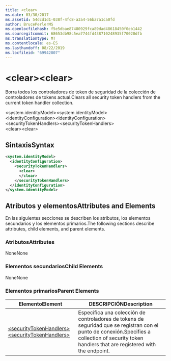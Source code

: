 ```yaml
---
title: <clear>
ms.date: 03/30/2017
ms.assetid: 54dcd1d1-038f-4fc8-a3a4-56ba7a1ca0fd
author: BrucePerlerMS
ms.openlocfilehash: f5e5dbae87480929fca89dad48618450f0eb1442
ms.sourcegitcommit: 68653db98c5ea7744fd438710248935f70020dfb
ms.translationtype: MT
ms.contentlocale: es-ES
ms.lasthandoff: 08/22/2019
ms.locfileid: "69942807"
---
```

# <a name="clear"></a><span data-ttu-id="70f47-101">\<clear></span><span class="sxs-lookup"><span data-stu-id="70f47-101">\<clear></span></span>
<span data-ttu-id="70f47-102">Borra todos los controladores de token de seguridad de la colección de controladores de tokens actual.</span><span class="sxs-lookup"><span data-stu-id="70f47-102">Clears all security token handlers from the current token handler collection.</span></span>  
  
 <span data-ttu-id="70f47-103">\<system.identityModel></span><span class="sxs-lookup"><span data-stu-id="70f47-103">\<system.identityModel></span></span>  
<span data-ttu-id="70f47-104">\<identityConfiguration></span><span class="sxs-lookup"><span data-stu-id="70f47-104">\<identityConfiguration></span></span>  
<span data-ttu-id="70f47-105">\<securityTokenHandlers></span><span class="sxs-lookup"><span data-stu-id="70f47-105">\<securityTokenHandlers></span></span>  
<span data-ttu-id="70f47-106">\<clear></span><span class="sxs-lookup"><span data-stu-id="70f47-106">\<clear></span></span>  
  
## <a name="syntax"></a><span data-ttu-id="70f47-107">Sintaxis</span><span class="sxs-lookup"><span data-stu-id="70f47-107">Syntax</span></span>  
  
```xml  
<system.identityModel>  
  <identityConfiguration>  
    <securityTokenHandlers>  
      <clear>  
      </clear>  
    </securityTokenHandlers>  
  </identityConfiguration>  
</system.identityModel>  
```  
  
## <a name="attributes-and-elements"></a><span data-ttu-id="70f47-108">Atributos y elementos</span><span class="sxs-lookup"><span data-stu-id="70f47-108">Attributes and Elements</span></span>  
 <span data-ttu-id="70f47-109">En las siguientes secciones se describen los atributos, los elementos secundarios y los elementos primarios.</span><span class="sxs-lookup"><span data-stu-id="70f47-109">The following sections describe attributes, child elements, and parent elements.</span></span>  
  
### <a name="attributes"></a><span data-ttu-id="70f47-110">Atributos</span><span class="sxs-lookup"><span data-stu-id="70f47-110">Attributes</span></span>  
 <span data-ttu-id="70f47-111">None</span><span class="sxs-lookup"><span data-stu-id="70f47-111">None</span></span>  
  
### <a name="child-elements"></a><span data-ttu-id="70f47-112">Elementos secundarios</span><span class="sxs-lookup"><span data-stu-id="70f47-112">Child Elements</span></span>  
 <span data-ttu-id="70f47-113">None</span><span class="sxs-lookup"><span data-stu-id="70f47-113">None</span></span>  
  
### <a name="parent-elements"></a><span data-ttu-id="70f47-114">Elementos primarios</span><span class="sxs-lookup"><span data-stu-id="70f47-114">Parent Elements</span></span>  
  
|<span data-ttu-id="70f47-115">Elemento</span><span class="sxs-lookup"><span data-stu-id="70f47-115">Element</span></span>|<span data-ttu-id="70f47-116">DESCRIPCIÓN</span><span class="sxs-lookup"><span data-stu-id="70f47-116">Description</span></span>|  
|-------------|-----------------|  
|[<span data-ttu-id="70f47-117">\<securityTokenHandlers></span><span class="sxs-lookup"><span data-stu-id="70f47-117">\<securityTokenHandlers></span></span>](securitytokenhandlers.md)|<span data-ttu-id="70f47-118">Especifica una colección de controladores de tokens de seguridad que se registran con el punto de conexión.</span><span class="sxs-lookup"><span data-stu-id="70f47-118">Specifies a collection of security token handlers that are registered with the endpoint.</span></span>|
